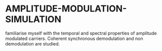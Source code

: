 # AMPLITUDE-MODULATION-SIMULATION
familiarise myself with the temporal and spectral properties of amplitude modulated carriers. Coherent synchronous demodulation and non demodulation are studied.
